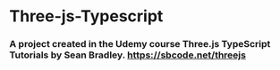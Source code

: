 # Three-js-Typescript
### A project created in the Udemy course Three.js TypeScript Tutorials by Sean Bradley. https://sbcode.net/threejs
